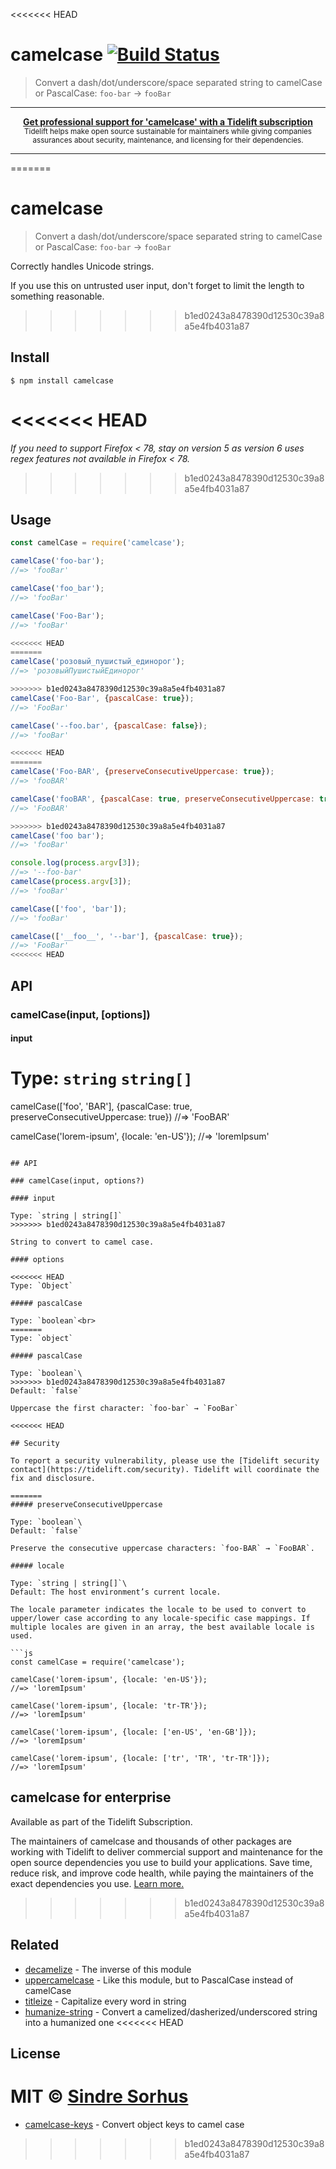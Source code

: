 <<<<<<< HEAD
# camelcase [![Build Status](https://travis-ci.org/sindresorhus/camelcase.svg?branch=master)](https://travis-ci.org/sindresorhus/camelcase)

> Convert a dash/dot/underscore/space separated string to camelCase or PascalCase: `foo-bar` → `fooBar`

---

<div align="center">
	<b>
		<a href="https://tidelift.com/subscription/pkg/npm-camelcase?utm_source=npm-camelcase&utm_medium=referral&utm_campaign=readme">Get professional support for 'camelcase' with a Tidelift subscription</a>
	</b>
	<br>
	<sub>
		Tidelift helps make open source sustainable for maintainers while giving companies<br>assurances about security, maintenance, and licensing for their dependencies.
	</sub>
</div>

---
=======
# camelcase

> Convert a dash/dot/underscore/space separated string to camelCase or PascalCase: `foo-bar` → `fooBar`

Correctly handles Unicode strings.

If you use this on untrusted user input, don't forget to limit the length to something reasonable.
>>>>>>> b1ed0243a8478390d12530c39a8a5e4fb4031a87

## Install

```
$ npm install camelcase
```

<<<<<<< HEAD
=======
*If you need to support Firefox < 78, stay on version 5 as version 6 uses regex features not available in Firefox < 78.*
>>>>>>> b1ed0243a8478390d12530c39a8a5e4fb4031a87

## Usage

```js
const camelCase = require('camelcase');

camelCase('foo-bar');
//=> 'fooBar'

camelCase('foo_bar');
//=> 'fooBar'

camelCase('Foo-Bar');
//=> 'fooBar'

<<<<<<< HEAD
=======
camelCase('розовый_пушистый_единорог');
//=> 'розовыйПушистыйЕдинорог'

>>>>>>> b1ed0243a8478390d12530c39a8a5e4fb4031a87
camelCase('Foo-Bar', {pascalCase: true});
//=> 'FooBar'

camelCase('--foo.bar', {pascalCase: false});
//=> 'fooBar'

<<<<<<< HEAD
=======
camelCase('Foo-BAR', {preserveConsecutiveUppercase: true});
//=> 'fooBAR'

camelCase('fooBAR', {pascalCase: true, preserveConsecutiveUppercase: true}));
//=> 'FooBAR'

>>>>>>> b1ed0243a8478390d12530c39a8a5e4fb4031a87
camelCase('foo bar');
//=> 'fooBar'

console.log(process.argv[3]);
//=> '--foo-bar'
camelCase(process.argv[3]);
//=> 'fooBar'

camelCase(['foo', 'bar']);
//=> 'fooBar'

camelCase(['__foo__', '--bar'], {pascalCase: true});
//=> 'FooBar'
<<<<<<< HEAD
```


## API

### camelCase(input, [options])

#### input

Type: `string` `string[]`
=======

camelCase(['foo', 'BAR'], {pascalCase: true, preserveConsecutiveUppercase: true})
//=> 'FooBAR'

camelCase('lorem-ipsum', {locale: 'en-US'});
//=> 'loremIpsum'
```

## API

### camelCase(input, options?)

#### input

Type: `string | string[]`
>>>>>>> b1ed0243a8478390d12530c39a8a5e4fb4031a87

String to convert to camel case.

#### options

<<<<<<< HEAD
Type: `Object`

##### pascalCase

Type: `boolean`<br>
=======
Type: `object`

##### pascalCase

Type: `boolean`\
>>>>>>> b1ed0243a8478390d12530c39a8a5e4fb4031a87
Default: `false`

Uppercase the first character: `foo-bar` → `FooBar`

<<<<<<< HEAD

## Security

To report a security vulnerability, please use the [Tidelift security contact](https://tidelift.com/security). Tidelift will coordinate the fix and disclosure.

=======
##### preserveConsecutiveUppercase

Type: `boolean`\
Default: `false`

Preserve the consecutive uppercase characters: `foo-BAR` → `FooBAR`.

##### locale

Type: `string | string[]`\
Default: The host environment’s current locale.

The locale parameter indicates the locale to be used to convert to upper/lower case according to any locale-specific case mappings. If multiple locales are given in an array, the best available locale is used.

```js
const camelCase = require('camelcase');

camelCase('lorem-ipsum', {locale: 'en-US'});
//=> 'loremIpsum'

camelCase('lorem-ipsum', {locale: 'tr-TR'});
//=> 'loremİpsum'

camelCase('lorem-ipsum', {locale: ['en-US', 'en-GB']});
//=> 'loremIpsum'

camelCase('lorem-ipsum', {locale: ['tr', 'TR', 'tr-TR']});
//=> 'loremİpsum'
```

## camelcase for enterprise

Available as part of the Tidelift Subscription.

The maintainers of camelcase and thousands of other packages are working with Tidelift to deliver commercial support and maintenance for the open source dependencies you use to build your applications. Save time, reduce risk, and improve code health, while paying the maintainers of the exact dependencies you use. [Learn more.](https://tidelift.com/subscription/pkg/npm-camelcase?utm_source=npm-camelcase&utm_medium=referral&utm_campaign=enterprise&utm_term=repo)
>>>>>>> b1ed0243a8478390d12530c39a8a5e4fb4031a87

## Related

- [decamelize](https://github.com/sindresorhus/decamelize) - The inverse of this module
- [uppercamelcase](https://github.com/SamVerschueren/uppercamelcase) - Like this module, but to PascalCase instead of camelCase
- [titleize](https://github.com/sindresorhus/titleize) - Capitalize every word in string
- [humanize-string](https://github.com/sindresorhus/humanize-string) - Convert a camelized/dasherized/underscored string into a humanized one
<<<<<<< HEAD


## License

MIT © [Sindre Sorhus](https://sindresorhus.com)
=======
- [camelcase-keys](https://github.com/sindresorhus/camelcase-keys) - Convert object keys to camel case
>>>>>>> b1ed0243a8478390d12530c39a8a5e4fb4031a87
